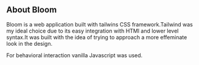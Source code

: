

## About Bloom

Bloom is a web application built with tailwins CSS framework.Tailwind was my ideal choice due to its easy integration with HTMl and lower level syntax.It was built with the idea of trying to approach a more effeminate look in the design. 

For behavioral interaction vanilla Javascript was used.
